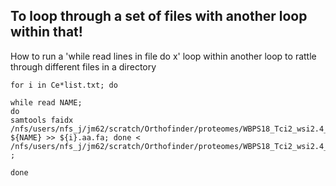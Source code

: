 ## To loop through a set of files with another loop within that!
How to run a 'while read lines in file do x' loop within another loop to  rattle through different files in a directory
```
for i in Ce*list.txt; do

while read NAME;
do
samtools faidx /nfs/users/nfs_j/jm62/scratch/Orthofinder/proteomes/WBPS18_Tci2_wsi2.4_Jan2024_analysis/primary_transcripts/C_elegans.fa ${NAME} >> ${i}.aa.fa; done < /nfs/users/nfs_j/jm62/scratch/Orthofinder/proteomes/WBPS18_Tci2_wsi2.4_Jan2024_analysis/primary_transcripts/OrthoFinder/Results_Apr16/Phylogenetic_Hierarchical_Orthogroups/${i} ;

done
```
